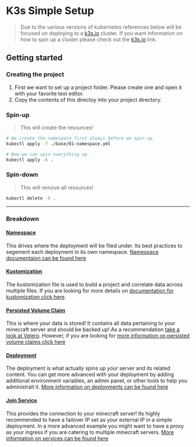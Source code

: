 # K3s Simple Setup

> Due to the various versions of kubernetes references below will be focused on deploying to a [k3s.io] cluster. If you want information on how to spin up a cluster please check out the [k3s.io] link.

[k3s.io]: https://k3s.io/

## Getting started

### Creating the project

1. First we want to set up a project folder. Please create one and open it with your favorite text editor.
2. Copy the contents of this directoy into your project directory.

### Spin-up

> This will create the resources!

```sh
# We create the namespace first always before we spin up.
kubectl apply -f ./base/01-namespace.yml

# Now we can spin everything up.
kubectl apply -k .
```

### Spin-down

> This will remove all resources!

```sh
kubectl delete -k .
```

---

### Breakdown

#### [Namespace](./base/01-namespace.yml)

This drives where the deployment will be filed under. Its best practices to segement each deployment in its own namespace. [Namespace documentaion can be found here](https://kubernetes.io/docs/tasks/administer-cluster/namespaces/#creating-a-new-namespace)

#### [Kustomization](./kustomization.yml)

The kustomization file is used to build a project and correlate data across multiple files. If you are looking for more details on [documentation for kustomization click here](https://kubectl.docs.kubernetes.io/guides/introduction/kustomize/).

#### [Persisted Volume Claim](./base/02-pvc-config.yml)

This is where your data is stored! It contains all data pertaining to your minecraft server and should be backed up! As a recommendation [take a look at Velero](https://velero.io/). However, if you are looking for [more information on persisted volume claims click here](https://kubernetes.io/docs/concepts/storage/persistent-volumes/)

#### [Deployment](./server/01-deployment.yml)

The deployment is what actually spins up your server and its related content. You can get more advanced with your deployment by adding additional environment variables, an admin panel, or other tools to help you administrait it. [More information on deployments can be found here](https://kubernetes.io/docs/concepts/workloads/controllers/deployment/)

#### [Join Service](./server/02-join-service.yml)

This provides the connection to your minecraft server! Its highly recommended to have a failover IP set as your external IP in a simple deployment. In a more advanced example you might want to have a proxy as your ingress if you are catering to multiple minecraft servers. [More information on services can be found here](https://kubernetes.io/docs/concepts/services-networking/)
